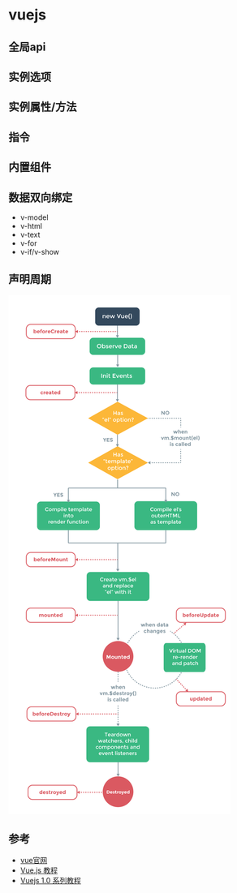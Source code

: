 # vuejs

## 全局api

## 实例选项

## 实例属性/方法

## 指令

## 内置组件


## 数据双向绑定
- v-model
- v-html
- v-text
- v-for
- v-if/v-show

## 声明周期
![](images/lifecycle.png)




## 参考
- [vue官网](https://cn.vuejs.org/)
- [Vue.js 教程](http://www.ctolib.com/docs-vue-js-c-index)
- [Vuejs 1.0 系列教程](https://www.laravist.com/series/vue-js-1-0-in-action-series)